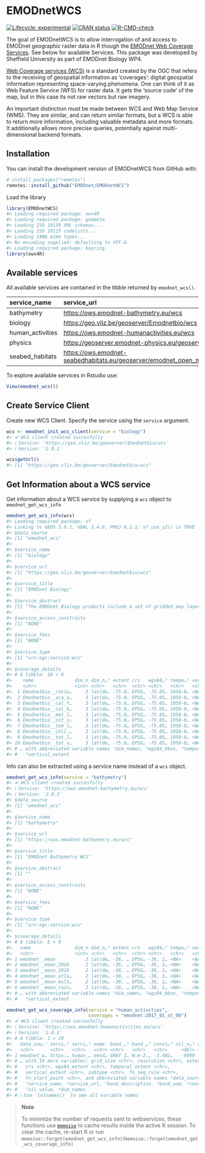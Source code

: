 
<!-- README.md is generated from README.Rmd. Please edit that file -->

# EMODnetWCS

<!-- badges: start -->

[![Lifecycle:
experimental](https://img.shields.io/badge/lifecycle-experimental-orange.svg)](https://lifecycle.r-lib.org/articles/stages.html#experimental)
[![CRAN
status](https://www.r-pkg.org/badges/version/EMODnetWCS)](https://CRAN.R-project.org/package=EMODnetWCS)
[![R-CMD-check](https://github.com/EMODnet/EMODnetWCS/actions/workflows/R-CMD-check.yaml/badge.svg)](https://github.com/EMODnet/EMODnetWCS/actions/workflows/R-CMD-check.yaml)
<!-- badges: end -->

The goal of EMODnetWCS is to allow interrogation of and access to
EMODnet geographic raster data in R though the [EMODnet Web Coverage
Services](https://github.com/EMODnet/Web-Service-Documentation#web-coverage-service-wcs).
See below for available Services. This package was developed by
Sheffield University as part of EMODnet Biology WP4.

[Web Coverage services (WCS)](https://www.ogc.org/standards/wcs) is a
standard created by the OGC that refers to the receiving of geospatial
information as ‘coverages’: digital geospatial information representing
space-varying phenomena. One can think of it as Web Feature Service
(WFS) for raster data. It gets the ‘source code’ of the map, but in this
case its not raw vectors but raw imagery.

An important distinction must be made between WCS and Web Map Service
(WMS). They are similar, and can return similar formats, but a WCS is
able to return more information, including valuable metadata and more
formats. It additionally allows more precise queries, potentially
against multi-dimensional backend formats.

## Installation

You can install the development version of EMODnetWCS from GitHub with:

``` r
# install.packages("remotes")
remotes::install_github("EMODnet/EMODnetWCS")
```

Load the library

``` r
library(EMODnetWCS)
#> Loading required package: ows4R
#> Loading required package: geometa
#> Loading ISO 19139 XML schemas...
#> Loading ISO 19115 codelists...
#> Loading IANA mime types...
#> No encoding supplied: defaulting to UTF-8.
#> Loading required package: keyring
library(ows4R)
```

## Available services

All available services are contained in the tibble returned by
`emodnet_wcs()`.

| service_name     | service_url                                                                   |
|:-----------------|:------------------------------------------------------------------------------|
| bathymetry       | <https://ows.emodnet-bathymetry.eu/wcs>                                       |
| biology          | <https://geo.vliz.be/geoserver/Emodnetbio/wcs>                                |
| human_activities | <https://ows.emodnet-humanactivities.eu/wcs>                                  |
| physics          | <https://geoserver.emodnet-physics.eu/geoserver/wcs>                          |
| seabed_habitats  | <https://ows.emodnet-seabedhabitats.eu/geoserver/emodnet_open_maplibrary/wcs> |

To explore available services in Rstudio use:

``` r
View(emodnet_wcs())
```

## Create Service Client

Create new WCS Client. Specify the service using the `service` argument.

``` r
wcs <- emodnet_init_wcs_client(service = "biology")
#> ✔ WCS client created succesfully
#> ℹ Service: 'https://geo.vliz.be/geoserver/Emodnetbio/wcs'
#> ℹ Version: '2.0.1'

wcs$getUrl()
#> [1] "https://geo.vliz.be/geoserver/Emodnetbio/wcs"
```

## Get Information about a WCS service

Get information about a WCS service by supplying a `wcs` object to
`emodnet_get_wcs_info`

``` r
emodnet_get_wcs_info(wcs)
#> Loading required package: sf
#> Linking to GEOS 3.9.1, GDAL 3.4.0, PROJ 8.1.1; sf_use_s2() is TRUE
#> $data_source
#> [1] "emodnet_wcs"
#> 
#> $service_name
#> [1] "biology"
#> 
#> $service_url
#> [1] "https://geo.vliz.be/geoserver/Emodnetbio/wcs"
#> 
#> $service_title
#> [1] "EMODnet Biology"
#> 
#> $service_abstract
#> [1] "The EMODnet Biology products include a set of gridded map layers showing the average abundance of marine species for different time windows (seasonal, annual) using geospatial modelling. The spatial modelling tool used to calculate the gridded abundance maps is based on DIVA. DIVA (Data-Interpolating Variational Analysis) is a tool to create gridded data sets from discrete point measurements of the ocean. For the representation of time dynamics, it was decided to produce gridded maps for sliding time windows, e.g. combining one or more years  in one gridded map, so that relatively smooth animated GIF presentations can be produced that show the essential change over time. EMODnet Biology’s data products include the Operational Ocean Products and Services (OOPS), harvested by ICES."
#> 
#> $service_access_constraits
#> [1] "NONE"
#> 
#> $service_fees
#> [1] "NONE"
#> 
#> $service_type
#> [1] "urn:ogc:service:wcs"
#> 
#> $coverage_details
#> # A tibble: 10 × 9
#>    name               dim_n dim_n…¹ extent crs   wgs84…² tempo…³ verti…⁴ subtype
#>    <chr>              <int> <chr>   <chr>  <chr> <chr>   <chr>   <chr>   <chr>  
#>  1 Emodnetbio__ratio…     3 lat(de… -75.0… EPSG… -75.05… 1958-0… <NA>    Rectif…
#>  2 Emodnetbio__aca_s…     3 lat(de… -75.0… EPSG… -75.05… 1958-0… <NA>    Rectif…
#>  3 Emodnetbio__cal_f…     3 lat(de… -75.0… EPSG… -75.05… 1958-0… <NA>    Rectif…
#>  4 Emodnetbio__cal_h…     3 lat(de… -75.0… EPSG… -75.05… 1958-0… <NA>    Rectif…
#>  5 Emodnetbio__met_l…     3 lat(de… -75.0… EPSG… -75.05… 1958-0… <NA>    Rectif…
#>  6 Emodnetbio__oit_s…     3 lat(de… -75.0… EPSG… -75.05… 1958-0… <NA>    Rectif…
#>  7 Emodnetbio__tem_l…     3 lat(de… -75.0… EPSG… -75.05… 1958-0… <NA>    Rectif…
#>  8 Emodnetbio__chli_…     3 lat(de… -75.0… EPSG… -75.05… 1958-0… <NA>    Rectif…
#>  9 Emodnetbio__tot_l…     3 lat(de… -75.0… EPSG… -75.05… 1958-0… <NA>    Rectif…
#> 10 Emodnetbio__tot_s…     3 lat(de… -75.0… EPSG… -75.05… 1958-0… <NA>    Rectif…
#> # … with abbreviated variable names ¹​dim_names, ²​wgs84_bbox, ³​temporal_extent,
#> #   ⁴​vertical_extent
```

Info can also be extracted using a service name instead of a `wcs`
object.

``` r
emodnet_get_wcs_info(service = "bathymetry")
#> ✔ WCS client created succesfully
#> ℹ Service: 'https://ows.emodnet-bathymetry.eu/wcs'
#> ℹ Version: '2.0.1'
#> $data_source
#> [1] "emodnet_wcs"
#> 
#> $service_name
#> [1] "bathymetry"
#> 
#> $service_url
#> [1] "https://ows.emodnet-bathymetry.eu/wcs"
#> 
#> $service_title
#> [1] "EMODnet Bathymetry WCS"
#> 
#> $service_abstract
#> [1] ""
#> 
#> $service_access_constraits
#> [1] "NONE"
#> 
#> $service_fees
#> [1] "NONE"
#> 
#> $service_type
#> [1] "urn:ogc:service:wcs"
#> 
#> $coverage_details
#> # A tibble: 6 × 9
#>   name                dim_n dim_n…¹ extent crs   wgs84…² tempo…³ verti…⁴ subtype
#>   <chr>               <int> <chr>   <chr>  <chr> <chr>   <chr>   <chr>   <chr>  
#> 1 emodnet__mean           2 lat(de… -36, … EPSG… -36, 1… <NA>    <NA>    Rectif…
#> 2 emodnet__mean_2016      2 lat(de… -36, … EPSG… -36, 2… <NA>    <NA>    Rectif…
#> 3 emodnet__mean_2018      2 lat(de… -36, … EPSG… -36, 1… <NA>    <NA>    Rectif…
#> 4 emodnet__mean_atla…     2 lat(de… -36, … EPSG… -36, 1… <NA>    <NA>    Rectif…
#> 5 emodnet__mean_mult…     2 lat(de… -36, … EPSG… -36, 1… <NA>    <NA>    Rectif…
#> 6 emodnet__mean_rain…     2 lat(de… -36, … EPSG… -36, 1… <NA>    <NA>    Rectif…
#> # … with abbreviated variable names ¹​dim_names, ²​wgs84_bbox, ³​temporal_extent,
#> #   ⁴​vertical_extent
```

``` r
emodnet_get_wcs_coverage_info(service = "human_activities", 
                              coverages = "emodnet:2017_01_st_00")
#> ✔ WCS client created succesfully
#> ℹ Service: 'https://ows.emodnet-humanactivities.eu/wcs'
#> ℹ Version: '2.0.1'
#> # A tibble: 1 × 20
#>   data_sou…¹ servi…² servi…³ name  band_…⁴ band_…⁵ const…⁶ nil_v…⁷ dim_n dim_n…⁸
#>   <chr>      <chr>   <chr>   <chr> <chr>   <chr>   <chr>     <dbl> <int> <chr>  
#> 1 emodnet_w… https:… human_… emod… GRAY_I… W.m-2.… -3.402…   -9999     2 x(m):g…
#> # … with 10 more variables: grid_size <chr>, resolution <chr>, extent <chr>,
#> #   crs <chr>, wgs84_extent <chr>, temporal_extent <chr>,
#> #   vertical_extent <chr>, subtype <chr>, fn_seq_rule <chr>,
#> #   fn_start_point <chr>, and abbreviated variable names ¹​data_source,
#> #   ²​service_name, ³​service_url, ⁴​band_description, ⁵​band_uom, ⁶​constraint,
#> #   ⁷​nil_value, ⁸​dim_names
#> # ℹ Use `colnames()` to see all variable names
```

> **Note**
>
> To minimize the number of requests sent to webservices, these
> functions use [`memoise`](https://memoise.r-lib.org/) to cache results
> inside the active R session. To clear the cache, re-start R or run
> `memoise::forget(emodnet_get_wcs_info)`/`memoise::forget(emodnet_get_wcs_coverage_info)`

